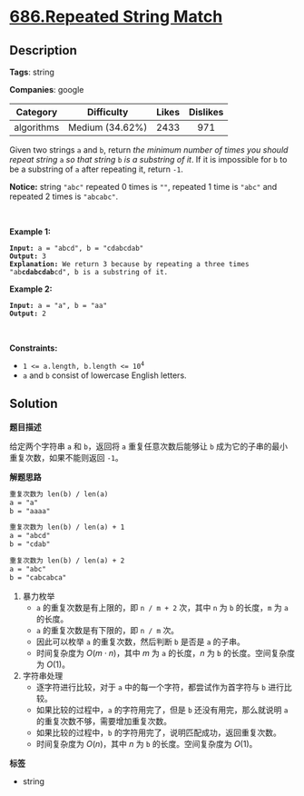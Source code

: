 # [686.Repeated String Match](https://leetcode.com/problems/repeated-string-match/description/)

## Description

**Tags**: string

**Companies**: google

|  Category  |   Difficulty    | Likes | Dislikes |
| :--------: | :-------------: | :---: | :------: |
| algorithms | Medium (34.62%) | 2433  |   971    |

<p>Given two strings <code>a</code> and <code>b</code>, return <em>the minimum number of times you should repeat string </em><code>a</code><em> so that string</em> <code>b</code> <em>is a substring of it</em>. If it is impossible for <code>b</code>​​​​​​ to be a substring of <code>a</code> after repeating it, return <code>-1</code>.</p>
<p><strong>Notice:</strong> string <code>&quot;abc&quot;</code> repeated 0 times is <code>&quot;&quot;</code>, repeated 1 time is <code>&quot;abc&quot;</code> and repeated 2 times is <code>&quot;abcabc&quot;</code>.</p>
<p>&nbsp;</p>
<p><strong class="example">Example 1:</strong></p>
<pre><code><strong>Input:</strong> a = &quot;abcd&quot;, b = &quot;cdabcdab&quot;
<strong>Output:</strong> 3
<strong>Explanation:</strong> We return 3 because by repeating a three times &quot;ab<strong>cdabcdab</strong>cd&quot;, b is a substring of it.</code></pre>
<p><strong class="example">Example 2:</strong></p>
<pre><code><strong>Input:</strong> a = &quot;a&quot;, b = &quot;aa&quot;
<strong>Output:</strong> 2</code></pre>
<p>&nbsp;</p>
<p><strong>Constraints:</strong></p>
<ul>
  <li><code>1 &lt;= a.length, b.length &lt;= 10<sup>4</sup></code></li>
  <li><code>a</code> and <code>b</code> consist of lowercase English letters.</li>
</ul>

## Solution

**题目描述**

给定两个字符串 `a` 和 `b`，返回将 `a` 重复任意次数后能够让 `b` 成为它的子串的最小重复次数，如果不能则返回 `-1`。

**解题思路**

```txt
重复次数为 len(b) / len(a)
a = "a"
b = "aaaa"

重复次数为 len(b) / len(a) + 1
a = "abcd"
b = "cdab"

重复次数为 len(b) / len(a) + 2
a = "abc"
b = "cabcabca"
```

1. 暴力枚举
   - `a` 的重复次数是有上限的，即 `n / m + 2` 次，其中 `n` 为 `b` 的长度，`m` 为 `a` 的长度。
   - `a` 的重复次数是有下限的，即 `n / m` 次。
   - 因此可以枚举 `a` 的重复次数，然后判断 `b` 是否是 `a` 的子串。
   - 时间复杂度为 $O(m \cdot n)$，其中 $m$ 为 `a` 的长度，$n$ 为 `b` 的长度。空间复杂度为 $O(1)$。
2. 字符串处理
   - 逐字符进行比较，对于 `a` 中的每一个字符，都尝试作为首字符与 `b` 进行比较。
   - 如果比较的过程中，`a` 的字符用完了，但是 `b` 还没有用完，那么就说明 `a` 的重复次数不够，需要增加重复次数。
   - 如果比较的过程中，`b` 的字符用完了，说明匹配成功，返回重复次数。
   - 时间复杂度为 $O(n)$，其中 $n$ 为 `b` 的长度。空间复杂度为 $O(1)$。

**标签**

- string
